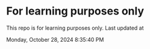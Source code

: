 # For learning purposes only
This repo is for learning purposes only.
Last updated at

Monday, October 28, 2024 8:35:40 PM

